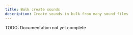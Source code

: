 ```yaml
---
title: Bulk create sounds
description: Create sounds in bulk from many sound files
---
```


TODO: Documentation not yet complete